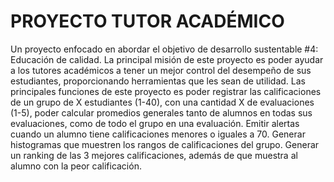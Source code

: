 # PROYECTO TUTOR ACADÉMICO
Un proyecto enfocado en abordar el objetivo de desarrollo sustentable #4: Educación de calidad. La principal misión de este proyecto es poder ayudar a los tutores académicos a tener un mejor control del desempeño de sus estudiantes, proporcionando herramientas que les sean de utilidad. 
Las principales funciones de este proyecto es poder registrar las calificaciones de un grupo de X estudiantes (1-40), con una cantidad X de evaluaciones (1-5), poder calcular promedios generales tanto de alumnos en todas sus evaluaciones, como de todo el grupo en una evaluación. Emitir alertas cuando un alumno tiene calificaciones menores o iguales a 70. Generar histogramas que muestren los rangos de calificaciones del grupo. Generar un ranking de las 3 mejores calificaciones, además de que muestra al alumno con la peor calificación.
